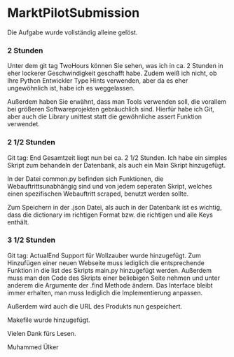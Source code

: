 # MarktPilotSubmission

Die Aufgabe wurde vollständig alleine gelöst.

### 2 Stunden

Unter dem git tag TwoHours können Sie sehen, was ich in ca. 2 Stunden in eher lockerer Geschwindigkeit geschafft habe.
Zudem weiß ich nicht, ob Ihre Python Entwickler Type Hints verwenden, aber da es eher ungewöhnlich ist, habe ich es weggelassen.

Außerdem haben Sie erwähnt, dass man Tools verwenden soll, die vorallem bei größeren Softwareprojekten gebräuchlich sind.
Hierfür habe ich Git, aber auch die Library unittest statt die gewöhnliche assert Funktion verwendet.

### 2 1/2 Stunden
Git tag: End
Gesamtzeit liegt nun bei ca. 2 1/2 Stunden. Ich habe ein simples Skript zum behandeln der Datenbank, als auch ein Main Skript hinzugefügt.

In der Datei common.py befinden sich Funktionen, die Webauftrittsunabhängig sind und von jedem seperaten Skript, welches einen spezifischen Webauftritt
scraped, benutzt werden sollte.

Zum Speichern in der .json Datei, als auch in der Datenbank ist es wichtig, dass die dictionary im richtigen Format bzw. die richtigen und alle
Keys enthält.

### 3 1/2 Stunden
Git tag: ActualEnd
Support für Wollzauber wurde hinzugefügt. Zum Hinzufügen einer neuen Webseite muss lediglich die entsprechende Funktion in die list des Skripts main.py
hinzugefügt werden. Außerdem muss man den Code des Skripts einer beliebigen Seite nehmen und unter anderem die Argumente der .find Methode ändern. Das Interface bleibt
immer erhalten, man muss lediglich die Implementierung anpassen.

Außerdem wird auch die URL des Produkts nun gespeichert.

Makefile wurde hinzugefügt.

Vielen Dank fürs Lesen. 

Muhammed Ülker
